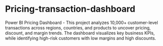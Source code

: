 # Pricing-transaction-dashboard
Power BI Pricing Dashboard - This project analyzes 10,000+ customer-level transactions across regions, countries, and products to uncover pricing, discount, and margin trends.  The dashboard visualizes key business KPIs, while identifying high-risk customers with low margins and high discounts.
